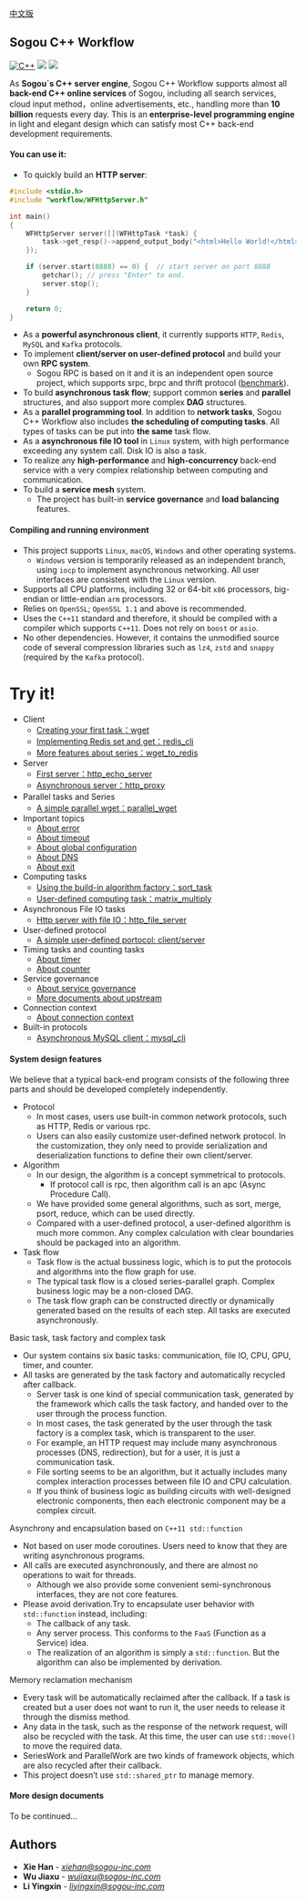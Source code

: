 [中文版](README.md)

## Sogou C++ Workflow

[![C++](https://img.shields.io/badge/License-Apache-yellow.svg)](https://git.sogou-inc.com/wujiaxu/Filter/blob/master/LICENSE "license MIT") [![](https://img.shields.io/badge/language-c++-red.svg)](https://en.cppreference.com/ "platform") [![](https://img.shields.io/badge/platform-linux%20%7C%20macos-lightgrey.svg)](#%E9%A1%B9%E7%9B%AE%E7%9A%84%E4%B8%80%E4%BA%9B%E8%AE%BE%E8%AE%A1%E7%89%B9%E7%82%B9)

As **Sogou\`s C++ server engine**, Sogou C++ Workflow supports almost all **back-end C++ online services** of Sogou, including all search services, cloud input method，online advertisements, etc., handling more than **10 billion** requests every day. This is an **enterprise-level programming engine** in light and elegant design which can satisfy most C++ back-end development requirements.

#### You can use it:

* To quickly build an **HTTP server**:

~~~cpp
#include <stdio.h>
#include "workflow/WFHttpServer.h"

int main()
{
    WFHttpServer server([](WFHttpTask *task) {
        task->get_resp()->append_output_body("<html>Hello World!</html>");
    });

    if (server.start(8888) == 0) {  // start server on port 8888
        getchar(); // press "Enter" to end.
        server.stop();
    }

    return 0;
}
~~~

* As a **powerful asynchronous client**, it currently supports `HTTP`, `Redis`, `MySQL` and `Kafka` protocols.
* To implement **client/server on user-defined protocol** and build your own **RPC system**.
  * Sogou RPC is based on it and it is an independent open source project, which supports srpc, brpc and thrift protocol ([benchmark](https://github.com/holmes1412/sogou-rpc-benchmark)).
* To build **asynchronous task flow**; support common **series** and **parallel** structures, and also support more complex **DAG** structures.
* As a **parallel programming tool**. In addition to **network tasks**, Sogou C++ Workflow also includes **the scheduling of computing tasks**. All types of tasks can be put into **the same** task flow.
* As a **asynchronous file IO tool** in `Linux` system, with high performance exceeding any system call. Disk IO is also a task.
* To realize any **high-performance** and **high-concurrency** back-end service with a very complex relationship between computing and communication.
* To build a **service mesh** system.
  * The project has built-in **service governance** and **load balancing** features.

#### Compiling and running environment

* This project supports `Linux`, `macOS`, `Windows` and other operating systems.
  * `Windows` version is temporarily released as an independent branch, using `iocp` to implement asynchronous networking. All user interfaces are consistent with the `Linux` version.
* Supports all CPU platforms, including 32 or 64-bit `x86` processors, big-endian or little-endian `arm` processors.
* Relies on `OpenSSL`; `OpenSSL 1.1` and above is recommended.
* Uses the `C++11` standard and therefore, it should be compiled with a compiler which supports `C++11`. Does not rely on `boost` or `asio`.
* No other dependencies. However, it contains the unmodified source code of several compression libraries such as `lz4`, `zstd` and `snappy` (required by the `Kafka` protocol).

# Try it!

* Client
  * [Creating your first task：wget](docs/tutorial-01-wget.md)
  * [Implementing Redis set and get：redis\_cli](docs/tutorial-02-redis_cli.md)
  * [More features about series：wget\_to\_redis](docs/tutorial-03-wget_to_redis.md)
* Server
  * [First server：http\_echo\_server](docs/tutorial-04-http_echo_server.md)
  * [Asynchronous server：http\_proxy](docs/tutorial-05-http_proxy.md)
* Parallel tasks and Series　
  * [A simple parallel wget：parallel\_wget](docs/tutorial-06-parallel_wget.md)
* Important topics
  * [About error](docs/about-error.md)
  * [About timeout](docs/about-timeout.md)
  * [About global configuration](docs/about-config.md)
  * [About DNS](docs/about-dns.md)
  * [About exit](docs/about-exit.md)
* Computing tasks
  * [Using the build-in algorithm factory：sort\_task](docs/tutorial-07-sort_task.md)
  * [User-defined computing task：matrix\_multiply](docs/tutorial-08-matrix_multiply.md)
* Asynchronous File IO tasks
  * [Http server with file IO：http\_file\_server](docs/tutorial-09-http_file_server.md)
* User-defined protocol
  * [A simple user-defined portocol: client/server](docs/tutorial-10-user_defined_protocol.md)
* Timing tasks and counting tasks
  * [About timer](docs/about-timer.md)
  * [About counter](docs/about-counter.md)
* Service governance
  * [About service governance](docs/about-service-management.md)
  * [More documents about upstream](docs/about-upstream.md)
* Connection context
  * [About connection context](docs/about-connection-context.md)
* Built-in protocols
  * [Asynchronous MySQL client：mysql\_cli](docs/tutorial-12-mysql_cli.md)

#### System design features

We believe that a typical back-end program consists of the following three parts and should be developed completely independently.

* Protocol
  * In most cases, users use built-in common network protocols, such as HTTP, Redis or various rpc.
  * Users can also easily customize user-defined network protocol. In the customization, they only need to provide serialization and deserialization functions to define their own client/server.
* Algorithm
  * In our design, the algorithm is a concept symmetrical to protocols.
    * If protocol call is rpc, then algorithm call is an apc (Async Procedure Call).
  * We have provided some general algorithms, such as sort, merge, psort, reduce, which can be used directly.
  * Compared with a user-defined protocol, a user-defined algorithm is much more common. Any complex calculation with clear boundaries should be packaged into an algorithm.
* Task flow
  * Task flow is the actual bussiness logic, which is to put the protocols and algorithms into the flow graph for use.
  * The typical task flow is a closed series-parallel graph. Complex business logic may be a non-closed DAG.
  * The task flow graph can be constructed directly or dynamically generated based on the results of each step. All tasks are executed asynchronously.

Basic task, task factory and complex task

* Our system contains six basic tasks: communication, file IO, CPU, GPU, timer, and counter.
* All tasks are generated by the task factory and automatically recycled after callback.
  * Server task is one kind of special communication task, generated by the framework which calls the task factory, and handed over to the user through the process function.
  * In most cases, the task generated by the user through the task factory is a complex task, which is transparent to the user.
  * For example, an HTTP request may include many asynchronous processes (DNS, redirection), but for a user, it is just a communication task.
  * File sorting seems to be an algorithm, but it actually includes many complex interaction processes between file IO and CPU calculation.
  * If you think of business logic as building circuits with well-designed electronic components, then each electronic component may be a complex circuit.

Asynchrony and encapsulation based on `C++11 std::function`

* Not based on user mode coroutines. Users need to know that they are writing asynchronous programs.
* All calls are executed asynchronously, and there are almost no operations to wait for threads.
  * Although we also provide some convenient semi-synchronous interfaces, they are not core features.
* Please avoid derivation.Try to encapsulate user behavior with `std::function` instead, including:
  * The callback of any task.
  * Any server process. This conforms to the `FaaS` (Function as a Service) idea.
  * The realization of an algorithm is simply a `std::function`. But the algorithm can also be implemented by derivation.

Memory reclamation mechanism

* Every task will be automatically reclaimed after the callback. If a task is created but a user does not want to run it, the user needs to release it through the dismiss method.
* Any data in the task, such as the response of the network request, will also be recycled with the task. At this time, the user can use `std::move()` to move the required data.
* SeriesWork and ParallelWork are two kinds of framework objects, which are also recycled after their callback.
* This project doesn’t use `std::shared_ptr` to manage memory.

#### More design documents

To be continued...

## Authors

* **Xie Han** - *[xiehan@sogou-inc.com](mailto:xiehan@sogou-inc.com)*
* **Wu Jiaxu** - *[wujiaxu@sogou-inc.com](mailto:wujiaxu@sogou-inc.com)*
* **Li Yingxin** - *[liyingxin@sogou-inc.com](mailto:liyingxin@sogou-inc.com)*